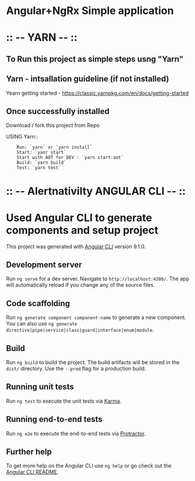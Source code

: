 # Angular+NgRx Simple application 

# :: -- YARN  -- ::
## To Run this project as simple steps usng "Yarn"

## Yarn - intsallation guideline (if not installed)

Yearn getting started - https://classic.yarnpkg.com/en/docs/getting-started

## Once successfully installed 

Download / fork this project from Repo 

USING Yarn:: 

        Run: `yarn` or `yarn install`
        Start: `yanr start`
        Start with AOT for DEV : `yarn start:aot` 
        Build: `yarn build`
        Test: `yarn test`

# :: -- Alertnativilty ANGULAR CLI -- ::

# Used Angular CLI to generate components and setup project 

This project was generated with [Angular CLI](https://github.com/angular/angular-cli) version 9.1.0.

## Development server

Run `ng serve` for a dev server. Navigate to `http://localhost:4200/`. The app will automatically reload if you change any of the source files.

## Code scaffolding

Run `ng generate component component-name` to generate a new component. You can also use `ng generate directive|pipe|service|class|guard|interface|enum|module`.

## Build

Run `ng build` to build the project. The build artifacts will be stored in the `dist/` directory. Use the `--prod` flag for a production build.

## Running unit tests

Run `ng test` to execute the unit tests via [Karma](https://karma-runner.github.io).

## Running end-to-end tests

Run `ng e2e` to execute the end-to-end tests via [Protractor](http://www.protractortest.org/).

## Further help

To get more help on the Angular CLI use `ng help` or go check out the [Angular CLI README](https://github.com/angular/angular-cli/blob/master/README.md).
